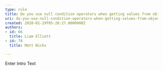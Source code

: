 ```yaml
---
type: rule
title: Do you use null condition operators when getting values from objects
uri: do-you-use-null-condition-operators-when-getting-values-from-objects
created: 2020-01-29T05:20:27.0000000Z
authors:
- id: 66
  title: Liam Elliott
- id: 78
  title: Matt Wicks

---
```




<span class='intro'> Enter Intro Text </span>




